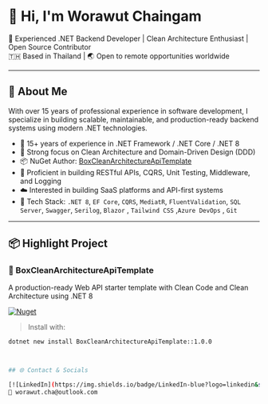 # 👋 Hi, I'm Worawut Chaingam

🎯 Experienced .NET Backend Developer | Clean Architecture Enthusiast | Open Source Contributor  
🇹🇭 Based in Thailand | 🌏 Open to remote opportunities worldwide

---

## 🧠 About Me

With over 15 years of professional experience in software development, I specialize in building scalable, maintainable, and production-ready backend systems using modern .NET technologies.

- 💼 15+ years of experience in .NET Framework / .NET Core / .NET 8
- 🎯 Strong focus on Clean Architecture and Domain-Driven Design (DDD)
- 📦 NuGet Author: [BoxCleanArchitectureApiTemplate](https://www.nuget.org/packages/BoxCleanArchitectureApiTemplate/)
- 🧪 Proficient in building RESTful APIs, CQRS, Unit Testing, Middleware, and Logging
- ☁️ Interested in building SaaS platforms and API-first systems
- 🧰 Tech Stack: `.NET 8`, `EF Core`, `CQRS`, `MediatR`, `FluentValidation`, `SQL Server`, `Swagger`, `Serilog`, `Blazor` , `Tailwind CSS` ,`Azure DevOps` , `Git` 

---

## 📦 Highlight Project

### 🔹 BoxCleanArchitectureApiTemplate  
A production-ready Web API starter template with Clean Code and Clean Architecture using .NET 8

[![Nuget](https://img.shields.io/nuget/v/BoxCleanArchitectureApiTemplate?style=flat-square&logo=nuget)](https://www.nuget.org/packages/BoxCleanArchitectureApiTemplate)

> Install with:
```bash
dotnet new install BoxCleanArchitectureApiTemplate::1.0.0



## 🌐 Contact & Socials

[![LinkedIn](https://img.shields.io/badge/LinkedIn-blue?logo=linkedin&style=flat-square)](https://www.linkedin.com/in/worawut-chaingam-81abb22a7/)  
📧 worawut.cha@outlook.com 
